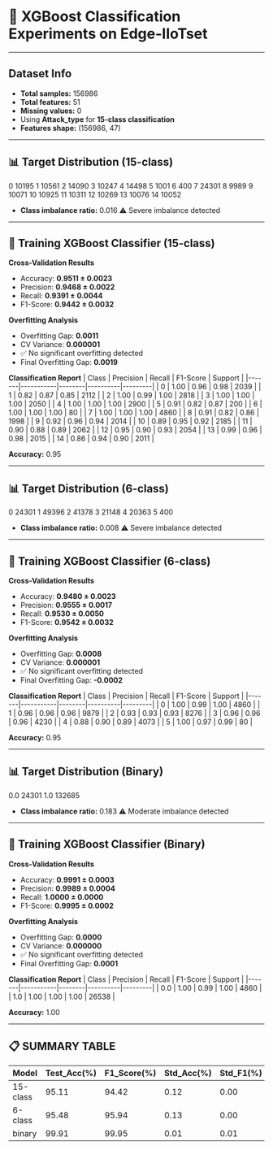 # 🎯 XGBoost Classification Experiments on Edge-IIoTset

---

## Dataset Info
- **Total samples:** 156986  
- **Total features:** 51  
- **Missing values:** 0  
- Using **Attack_type** for **15-class classification**  
- **Features shape:** (156986, 47)  

---

## 📊 Target Distribution (15-class)
0 10195
1 10561
2 14090
3 10247
4 14498
5 1001
6 400
7 24301
8 9989
9 10071
10 10925
11 10311
12 10269
13 10076
14 10052

- **Class imbalance ratio:** 0.016 ⚠️ Severe imbalance detected  

---

## 🔬 Training XGBoost Classifier (15-class)

**Cross-Validation Results**
- Accuracy: **0.9511 ± 0.0023**  
- Precision: **0.9468 ± 0.0022**  
- Recall: **0.9391 ± 0.0044**  
- F1-Score: **0.9442 ± 0.0032**

**Overfitting Analysis**
- Overfitting Gap: **0.0011**  
- CV Variance: **0.000001**  
- ✅ No significant overfitting detected  
- Final Overfitting Gap: **0.0019**

**Classification Report**
| Class | Precision | Recall | F1-Score | Support |
|-------|-----------|--------|----------|---------|
| 0     | 1.00      | 0.96   | 0.98     | 2039    |
| 1     | 0.82      | 0.87   | 0.85     | 2112    |
| 2     | 1.00      | 0.99   | 1.00     | 2818    |
| 3     | 1.00      | 1.00   | 1.00     | 2050    |
| 4     | 1.00      | 1.00   | 1.00     | 2900    |
| 5     | 0.91      | 0.82   | 0.87     | 200     |
| 6     | 1.00      | 1.00   | 1.00     | 80      |
| 7     | 1.00      | 1.00   | 1.00     | 4860    |
| 8     | 0.91      | 0.82   | 0.86     | 1998    |
| 9     | 0.92      | 0.96   | 0.94     | 2014    |
| 10    | 0.89      | 0.95   | 0.92     | 2185    |
| 11    | 0.90      | 0.88   | 0.89     | 2062    |
| 12    | 0.95      | 0.90   | 0.93     | 2054    |
| 13    | 0.99      | 0.96   | 0.98     | 2015    |
| 14    | 0.86      | 0.94   | 0.90     | 2011    |

**Accuracy:** 0.95  

---

## 📊 Target Distribution (6-class)
0 24301
1 49396
2 41378
3 21148
4 20363
5 400

- **Class imbalance ratio:** 0.008 ⚠️ Severe imbalance detected  

---

## 🔬 Training XGBoost Classifier (6-class)

**Cross-Validation Results**
- Accuracy: **0.9480 ± 0.0023**  
- Precision: **0.9555 ± 0.0017**  
- Recall: **0.9530 ± 0.0050**  
- F1-Score: **0.9542 ± 0.0032**

**Overfitting Analysis**
- Overfitting Gap: **0.0008**  
- CV Variance: **0.000001**  
- ✅ No significant overfitting detected  
- Final Overfitting Gap: **-0.0002**

**Classification Report**
| Class | Precision | Recall | F1-Score | Support |
|-------|-----------|--------|----------|---------|
| 0     | 1.00      | 0.99   | 1.00     | 4860    |
| 1     | 0.96      | 0.96   | 0.96     | 9879    |
| 2     | 0.93      | 0.93   | 0.93     | 8276    |
| 3     | 0.96      | 0.96   | 0.96     | 4230    |
| 4     | 0.88      | 0.90   | 0.89     | 4073    |
| 5     | 1.00      | 0.97   | 0.99     | 80      |

**Accuracy:** 0.95  

---

## 📊 Target Distribution (Binary)
0.0 24301
1.0 132685


- **Class imbalance ratio:** 0.183 ⚠️ Moderate imbalance detected  

---

## 🔬 Training XGBoost Classifier (Binary)

**Cross-Validation Results**
- Accuracy: **0.9991 ± 0.0003**  
- Precision: **0.9989 ± 0.0004**  
- Recall: **1.0000 ± 0.0000**  
- F1-Score: **0.9995 ± 0.0002**

**Overfitting Analysis**
- Overfitting Gap: **0.0000**  
- CV Variance: **0.000000**  
- ✅ No significant overfitting detected  
- Final Overfitting Gap: **0.0001**

**Classification Report**
| Class | Precision | Recall | F1-Score | Support |
|-------|-----------|--------|----------|---------|
| 0.0   | 1.00      | 0.99   | 1.00     | 4860    |
| 1.0   | 1.00      | 1.00   | 1.00     | 26538   |

**Accuracy:** 1.00  

---

## 📋 SUMMARY TABLE

| Model    | Test_Acc(%) | F1_Score(%) | Std_Acc(%) | Std_F1(%) | Flash(KB) | RAM(KB) | OPS(K) |
|----------|-------------|-------------|------------|-----------|-----------|---------|--------|
| 15-class | 95.11       | 94.42       | 0.12       | 0.00      | 266.59    | 0.51    | 4.27   |
| 6-class  | 95.48       | 95.94       | 0.13       | 0.00      | 110.35    | 0.51    | 1.77   |
| binary   | 99.91       | 99.95       | 0.01       | 0.01      | 18.22     | 0.51    | 0.29   |
